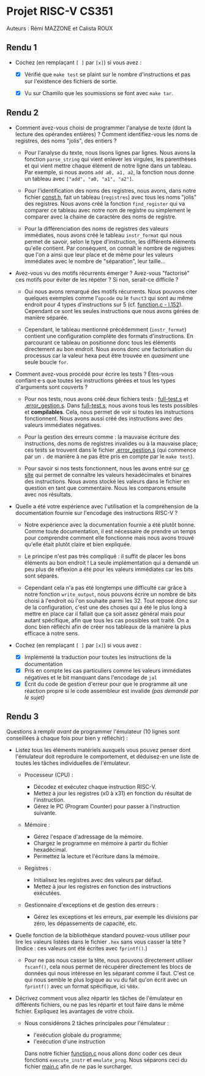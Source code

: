 # Projet RISC-V CS351

Auteurs : Rémi MAZZONE et Calista ROUX

## Rendu 1

* Cochez (en remplaçant `[ ]` par `[x]`) si vous avez :
  - [x] Vérifié que `make test` se plaint sur le nombre d'instructions et pas
      sur l'existence des fichiers de sortie.
  - [x] Vu sur Chamilo que les soumissions se font avec `make tar`.


## Rendu 2

* Comment avez-vous choisi de programmer l'analyse de texte (dont la lecture
des opérandes entières) ? Comment identifiez-vous les noms de registres, des noms "jolis", des entiers ?

  - Pour l'analyse du texte, nous lisons lignes par lignes. Nous avons la fonction `parse_string` qui vient enlever les virgules, les parenthèses et qui vient mettre chaque élément de notre ligne dans un tableau. Par exemple, si nous avons `add a0, a1, a2`, la fonction nous donne un tableau avec `["add", "a0, "a1", "a2"]`.
  
  - Pour l'identification des noms des registres, nous avons, dans notre fichier [const.h](assembler/const.h#L15), fait un tableau (`registres`) avec tous les noms "jolis" des registres. Nous avons créé la fonction `find_register` qui va comparer ce tableau avec notre nom de registre ou simplement le comparer avec la chaine de caractère des noms de registre.
  
  - Pour la différenciation des noms de registres des valeurs immédiates, nous avons créé le tableau `instr_format` qui nous permet de savoir, selon le type d'instruction, les différents éléments qu'elle contient. Par conséquent, on connaît le nombre de registres que l'on a ainsi que leur place et de même pour les valeurs immédiates avec le nombre de "séparation", leur taille... 


* Avez-vous vu des motifs récurrents émerger ? Avez-vous "factorisé" ces motifs
pour éviter de les répéter ? Si non, serait-ce difficile ?

  - Oui nous avons remarqué des motifs récurrents. Nous pouvons citer quelques exemples comme l'`opcode` ou le `funct3`  qui sont au même endroit pour 4 types d'instructions sur 5 (cf. [function.c - l.152](assembler/function.c#L152)). Cependant ce sont les seules instructions que nous avons gérées de manière séparée.

  - Cependant, le tableau mentionné précédemment (`instr_format`) contient une configuration complète des formats d'instructions. En parcourant ce tableau on positionne donc tous les éléments directement au bon endroit. Nous avons donc une factorisation du processus car la valeur hexa peut être trouvée en _quasiment_ une seule boucle `for`.

* Comment avez-vous procédé pour écrire les tests ? Étes-vous confiant·e·s que
toutes les instructions gérées et tous les types d'arguments sont couverts ?

  - Pour nos tests, nous avons créé deux fichiers tests : [full-test.s](assembler/full-test.s) et [.error_gestion.s](assembler/.error_gestion.s). Dans [full-test.s](assembler/full-test.s), nous avons tous les tests possibles et **compilables**. Cela, nous permet de voir si toutes les instructions fonctionnent. Nous avons aussi créé des instructions avec des valeurs immédiates négatives.
  
  - Pour la gestion des erreurs comme : la mauvaise écriture des instructions, des noms de registres invalides ou à la mauvaise place; ces tests se trouvent dans le fichier [.error_gestion.s](assembler/.error_gestion.s) (qui commence par un `.` de manière à ne pas être pris en compte par le `make test`).
  
  - Pour savoir si nos tests fonctionnent, nous les avons entré sur [ce site](https://luplab.gitlab.io/rvcodecjs/) qui permet de connaître les valeurs hexadécimales et binaires des instructions. Nous avons stocké les valeurs dans le fichier en question en tant que commentaire. Nous les comparons ensuite avec nos résultats.

* Quelle a été votre expérience avec l'utilisation et la compréhension de la
documentation fournie sur l'encodage des instructions RISC-V ?

  - Notre expérience avec la documentation fournie a été plutôt bonne. Comme toute documentation, il est nécessaire de prendre un temps pour comprendre comment elle fonctionne mais nous avons trouvé qu'elle était plutôt claire et bien expliquée.

  - Le principe n'est pas très compliqué : il suffit de placer les bons éléments au bon endroit ! La seule implémentation qui a demandé un peu plus de réflexion a été pour les valeurs immédiates car les bits sont séparés.

  - Cependant cela n'a pas été longtemps une difficulté car grâce à notre fonction `write_output`, nous pouvons écrire un nombre de bits choisi à l'endroit où l'on souhaite parmi les 32. Tout repose donc sur de la configuration, c'est une des choses qui a été le plus long à mettre en place car il fallait que ça soit assez général mais pour autant spécifique, afin que tous les cas possibles soit traité. On a donc bien réfléchi afin de créer nos tableaux de la manière la plus efficace à notre sens.
   
* Cochez (en remplaçant `[ ]` par `[x]`) si vous avez :
  - [X] Implémenté la traduction pour toutes les instructions de la documentation
  - [X] Pris en compte les cas particuliers comme les valeurs immédiates négatives et le bit manquant dans l'encodage de `jal`
  - [X] Écrit du code de gestion d'erreur pour que le programme ait une réaction propre si le code assembleur est invalide _(pas demandé par le sujet)_

## Rendu 3

Questions à remplir _avant_ de programmer l'émulateur (10 lignes sont conseillées à chaque fois pour bien y réfléchir) :

* Listez tous les éléments matériels auxquels vous pouvez penser dont l'émulateur doit reproduire le comportement, et déduisez-en une liste de toutes les tâches individuelles de l'émulateur.

  - Processeur (CPU) :
    * Décodez et exécutez chaque instruction RISC-V.
    * Mettez à jour les registres (x0 à x31) en fonction du résultat de l'instruction.
    * Gérez le PC (Program Counter) pour passer à l'instruction suivante.

  - Mémoire :
    * Gérez l'espace d'adressage de la mémoire.
    * Chargez le programme en mémoire à partir du fichier hexadécimal.
    * Permettez la lecture et l'écriture dans la mémoire.

  - Registres :
    * Initialisez les registres avec des valeurs par défaut.
    * Mettez à jour les registres en fonction des instructions exécutées.
    
  - Gestionnaire d'exceptions et de gestion des erreurs :
    * Gérez les exceptions et les erreurs, par exemple les divisions par zéro, les dépassements de capacité, etc.
    
* Quelle fonction de la bibliothèque standard pouvez-vous utiliser pour lire les valeurs listées dans le fichier `.hex` sans vous casser la tête ? (Indice : ces valeurs ont été écrites avec `fprintf()`.)

  - Pour ne pas nous casser la tête, nous pouvons directement utiliser `fscanf()`, cela nous permet de récupérer directement les blocs de données qui nous intéresse en les séparant comme il faut. C'est ce qui nous semble le plus logique au vu du fait qu'on écrit avec un `fprintf()` avec un format spécifique, ici `%08x`.

* Décrivez comment vous allez répartir les tâches de l'émulateur en différents fichiers, ou ne pas les répartir et tout faire dans le même fichier. Expliquez les avantages de votre choix.

  - Nous considérons 2 tâches principales pour l'émulateur :
    * l'exécution globale du programme;
    * l'exécution d'une instruction
  
    Dans notre fichier [function.c](emulator/function.c) nous allons donc coder ces deux fonctions `execute_instr` et `emulate_prog`. Nous séparons ceci du fichier [main.c](emulator/main.c) afin de ne pas le surcharger.
<!-- 
Questions à remplir _après_ avoir programmé l'émulateur :

* Aviez-vous réussi à listé toutes les tâches dans la première question ? Rétrospectivement, y a-t-il des tâches dont vous aviez sous-estimé ou sur-estimé la complexité ?

[COMPLÉTER ICI]

* Avez-vous compris le fonctionnement de chaque instruction à partir de la
documentation fournie ? Si non, quels sont les points obscurs ?

[COMPLÉTER ICI]

* Quels exemples de programmes avez-vous choisi pour tester le calcul ? Les
comparaisons et sauts ? La mémoire ?

[COMPLÉTER ICI]

* Reste-t-il des bugs que vous avez découverts et pas corrigés ?

[COMPLÉTER ICI]

* D'autres remarques sur votre programme ?

[COMPLÉTER ICI]

* Cochez (en remplaçant `[ ]` par `[x]`) si vous avez :**
  - [ ] Implémenté l'émulation de toutes les instructions gérées par le rendu 2.
  - [ ] Implémenté l'émulation de toutes les instructions.
  - [ ] Tous vos tests qui passent.
  - [ ] Vérifié que vous tests couvrent toutes les instructions émulées.
  - [ ] Testé les cas particuliers : valeurs négatives, overflows...
  - [ ] Testé les cas d'erreur : division par zéro, sauts invalides... _(pas demandé par le sujet)_
  - [ ] Un port fonctionnel de DOOM pour votre émulateur.

* Des retours sur le projet en général ?

[COMPLÉTER ICI]
-->